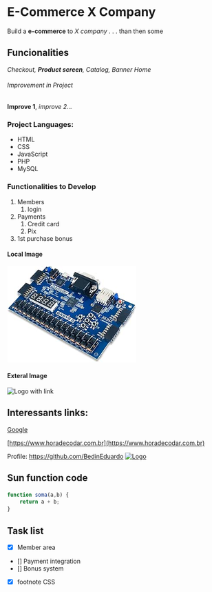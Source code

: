 # E-Commerce X Company

Build a **e-commerce** to *X company* . . . than then some

## Funcionalities

_Checkout, **Product screen**, Catalog, Banner Home_


###### Improvement in Project

__Improve 1__, _improve 2..._


### Project Languages:
* HTML
* CSS
* JavaScript
* PHP
* MySQL

### Functionalities to Develop
1. Members
	1. login
2. Payments
	1. Credit card
	2. Pix
3. 1st purchase bonus

#### Local Image 

![FPGA](img/FPGA.jpg)

#### Exteral Image
![Logo with link](https://www.ml4devs.com/images/illustrations/ml-lifecycle-model-development.webp)

## Interessants links:

[Google](https://www.google.com)

[https://www.horadecodar.com.br](https://www.horadecodar.com.br)

Profile: https://github.com/BedinEduardo
[![Logo](https://files.aptuitivcdn.com/Pqnz49oyx5-1775/images/grasshopper-identification.jpg)](https://github.com/BedinEduardo)

## Sun function code

```Javascript
function soma(a,b) {
	return a + b;
}

``` 

## Task list 
- [x] Member area
- [] Payment integration
- [] Bonus system
- [x] footnote CSS
